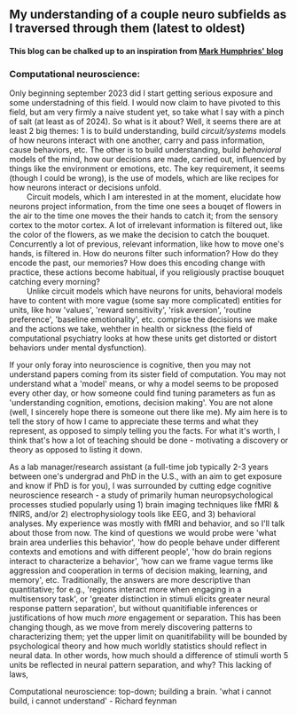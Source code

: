## My understanding of a couple neuro subfields as I traversed through them (latest to oldest)
#### This blog can be chalked up to an inspiration from [Mark Humphries' blog](https://medium.com/the-spike/the-neuroscientist-a-field-guide-ac15bb47372f)

### Computational neuroscience:
Only beginning september 2023 did I start getting serious exposure and some understadning of this field. I would now claim to have pivoted to this field, but am very firmly a naive student yet, so take what I say with a pinch of salt (at least as of 2024). So what is it about? Well, it seems there are at least 2 big themes: 1 is to build understanding, build _circuit/systems_ models of how neurons interact with one another, carry and pass information, cause behaviors, etc. The other is to build understanding, build _behavioral_ models of the mind, how our decisions are made, carried out, influenced by things like the environment or emotions, etc. The key requirement, it seems (though I could be wrong), is the use of models, which are like recipes for how neurons interact or decisions unfold.  
&nbsp;&nbsp;&nbsp;&nbsp;&nbsp;&nbsp;&nbsp;&nbsp;Circuit models, which I am interested in at the moment, elucidate how neurons project information, from the time one sees a bouqet of flowers in the air to the time one moves the their hands to catch it; from the sensory cortex to the motor cortex. A lot of irrelevant information is filtered out, like the color of the flowers, as we make the decision to catch the bouquet. Concurrently a lot of previous, relevant information, like how to move one's hands, is filtered in. How do neurons filter such information? How do they encode the past, our memories? How does this encoding change with practice, these actions become habitual, if you religiously practise bouquet catching every morning?  
&nbsp;&nbsp;&nbsp;&nbsp;&nbsp;&nbsp;&nbsp;&nbsp;Unlike circuit models which have neurons for units, behavioral models have to content with more vague (some say more complicated) entities for units, like how 'values', 'reward sensitivity', 'risk aversion', 'routine preference', 'baseline emotionality', etc. comprise the decisions we make and the actions we take, wehther in health or sickness (the field of computational psychiatry looks at how these units get distorted or distort behaviors under mental dysfunction). 

If your only foray into neuroscience is cognitive, then you may not understand papers coming from its sister field of computation. You may not understand what a 'model' means, or why a model seems to be proposed every other day, or how someone could find tuning parameters as fun as 'understanding cognition, emotions, decision making'. You are not alone (well, I sincerely hope there is someone out there like me). My aim here is to tell the story of how I came to appreciate these terms and what they represent, as opposed to simply telling you the facts. For what it's worth, I think that's how a lot of teaching should be done - motivating a discovery or theory as opposed to listing it down.

As a lab manager/research assistant (a full-time job typically 2-3 years between one's undergrad and PhD in the U.S., with an aim to get exposure and know if PhD is for you), I was surrounded by cutting edge cognitive neuroscience research - a study of primarily human neuropsychological processes studied popularly using 1) brain imaging techniques like fMRI & fNIRS, and/or 2) electrophysiology tools like EEG, and 3) behavioral analyses. My experience was mostly with fMRI and behavior, and so I'll talk about those from now. The kind of questions we would probe were 'what brain area underlies this behavior', 'how do people behave under different contexts and emotions and with different people', 'how do brain regions interact to characterize a behavior', 'how can we frame vague terms like aggression and cooperation in terms of decision making, learning, and memory', etc. Traditionally, the answers are more descriptive than quantitative; for e.g., 'regions interact more when engaging in a multisensory task', or 'greater distinction in stimuli elicits greater neural response pattern separation', but without quanitifiable inferences or justifications of how much _more_ engagement or separation. This has been changing though, as we move from merely discovering patterns to characterizing them; yet the upper limit on quanitifability will be bounded by psychological theory and how much worldly statistics should reflect in neural data. In other words, how much should a difference of stimuli worth 5 units be reflected in neural pattern separation, and why? This lacking of laws, 

Computational neuroscience: top-down; building a brain. 'what i cannot build, i cannot understand' - Richard feynman

